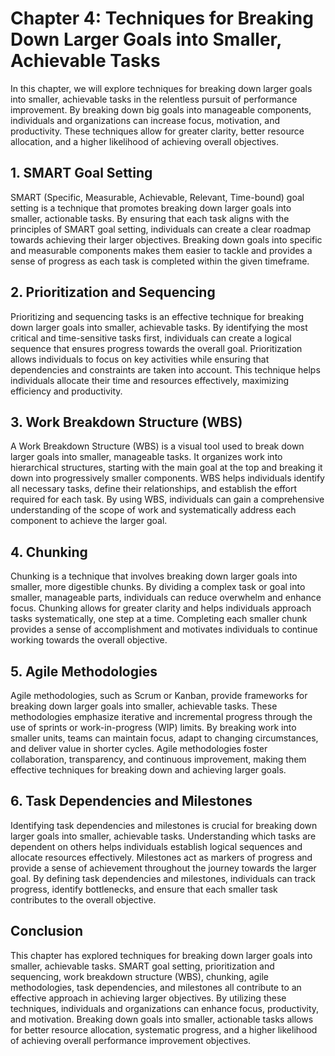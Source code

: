 Chapter 4: Techniques for Breaking Down Larger Goals into Smaller, Achievable Tasks
===================================================================================

In this chapter, we will explore techniques for breaking down larger goals into smaller, achievable tasks in the relentless pursuit of performance improvement. By breaking down big goals into manageable components, individuals and organizations can increase focus, motivation, and productivity. These techniques allow for greater clarity, better resource allocation, and a higher likelihood of achieving overall objectives.

**1. SMART Goal Setting**
-------------------------

SMART (Specific, Measurable, Achievable, Relevant, Time-bound) goal setting is a technique that promotes breaking down larger goals into smaller, actionable tasks. By ensuring that each task aligns with the principles of SMART goal setting, individuals can create a clear roadmap towards achieving their larger objectives. Breaking down goals into specific and measurable components makes them easier to tackle and provides a sense of progress as each task is completed within the given timeframe.

**2. Prioritization and Sequencing**
------------------------------------

Prioritizing and sequencing tasks is an effective technique for breaking down larger goals into smaller, achievable tasks. By identifying the most critical and time-sensitive tasks first, individuals can create a logical sequence that ensures progress towards the overall goal. Prioritization allows individuals to focus on key activities while ensuring that dependencies and constraints are taken into account. This technique helps individuals allocate their time and resources effectively, maximizing efficiency and productivity.

**3. Work Breakdown Structure (WBS)**
-------------------------------------

A Work Breakdown Structure (WBS) is a visual tool used to break down larger goals into smaller, manageable tasks. It organizes work into hierarchical structures, starting with the main goal at the top and breaking it down into progressively smaller components. WBS helps individuals identify all necessary tasks, define their relationships, and establish the effort required for each task. By using WBS, individuals can gain a comprehensive understanding of the scope of work and systematically address each component to achieve the larger goal.

**4. Chunking**
---------------

Chunking is a technique that involves breaking down larger goals into smaller, more digestible chunks. By dividing a complex task or goal into smaller, manageable parts, individuals can reduce overwhelm and enhance focus. Chunking allows for greater clarity and helps individuals approach tasks systematically, one step at a time. Completing each smaller chunk provides a sense of accomplishment and motivates individuals to continue working towards the overall objective.

**5. Agile Methodologies**
--------------------------

Agile methodologies, such as Scrum or Kanban, provide frameworks for breaking down larger goals into smaller, achievable tasks. These methodologies emphasize iterative and incremental progress through the use of sprints or work-in-progress (WIP) limits. By breaking work into smaller units, teams can maintain focus, adapt to changing circumstances, and deliver value in shorter cycles. Agile methodologies foster collaboration, transparency, and continuous improvement, making them effective techniques for breaking down and achieving larger goals.

**6. Task Dependencies and Milestones**
---------------------------------------

Identifying task dependencies and milestones is crucial for breaking down larger goals into smaller, achievable tasks. Understanding which tasks are dependent on others helps individuals establish logical sequences and allocate resources effectively. Milestones act as markers of progress and provide a sense of achievement throughout the journey towards the larger goal. By defining task dependencies and milestones, individuals can track progress, identify bottlenecks, and ensure that each smaller task contributes to the overall objective.

**Conclusion**
--------------

This chapter has explored techniques for breaking down larger goals into smaller, achievable tasks. SMART goal setting, prioritization and sequencing, work breakdown structure (WBS), chunking, agile methodologies, task dependencies, and milestones all contribute to an effective approach in achieving larger objectives. By utilizing these techniques, individuals and organizations can enhance focus, productivity, and motivation. Breaking down goals into smaller, actionable tasks allows for better resource allocation, systematic progress, and a higher likelihood of achieving overall performance improvement objectives.
